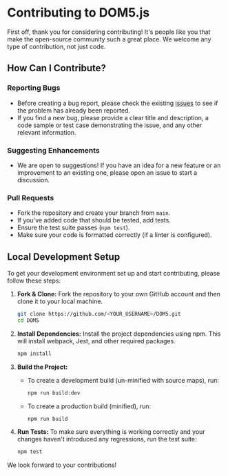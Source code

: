 # Contributing to DOM5.js

First off, thank you for considering contributing! It's people like you that make the open-source community such a great place. We welcome any type of contribution, not just code.

## How Can I Contribute?

### Reporting Bugs

- Before creating a bug report, please check the existing [issues](https://github.com/gtref/DOM5/issues) to see if the problem has already been reported.
- If you find a new bug, please provide a clear title and description, a code sample or test case demonstrating the issue, and any other relevant information.

### Suggesting Enhancements

- We are open to suggestions! If you have an idea for a new feature or an improvement to an existing one, please open an issue to start a discussion.

### Pull Requests

- Fork the repository and create your branch from `main`.
- If you've added code that should be tested, add tests.
- Ensure the test suite passes (`npm test`).
- Make sure your code is formatted correctly (if a linter is configured).

## Local Development Setup

To get your development environment set up and start contributing, please follow these steps:

1.  **Fork & Clone:** Fork the repository to your own GitHub account and then clone it to your local machine.

    ```bash
    git clone https://github.com/<YOUR_USERNAME>/DOM5.git
    cd DOM5
    ```

2.  **Install Dependencies:** Install the project dependencies using npm. This will install webpack, Jest, and other required packages.

    ```bash
    npm install
    ```

3.  **Build the Project:**
    - To create a development build (un-minified with source maps), run:
      ```bash
      npm run build:dev
      ```
    - To create a production build (minified), run:
      ```bash
      npm run build
      ```

4.  **Run Tests:** To make sure everything is working correctly and your changes haven't introduced any regressions, run the test suite:

    ```bash
    npm test
    ```

We look forward to your contributions!
